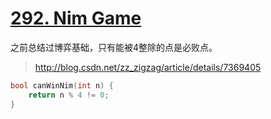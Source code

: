 # [292. Nim Game](https://leetcode.com/problems/nim-game/description/)

之前总结过博弈基础，只有能被4整除的点是必败点。

> http://blog.csdn.net/zz_zigzag/article/details/7369405

``` c
bool canWinNim(int n) {
    return n % 4 != 0;
}
```

